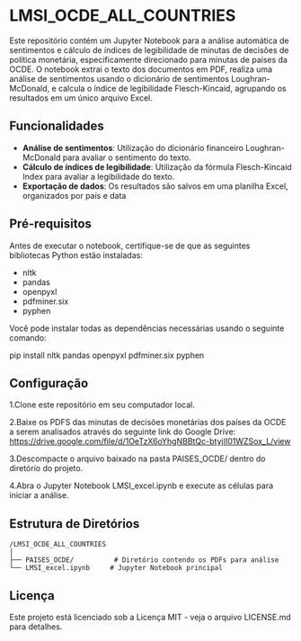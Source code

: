 # LMSI_OCDE_ALL_COUNTRIES

Este repositório contém um Jupyter Notebook para a análise automática de sentimentos e cálculo de índices de legibilidade de minutas de decisões de política monetária, especificamente direcionado para minutas de países da OCDE. O notebook extrai o texto dos documentos em PDF, realiza uma análise de sentimentos usando o dicionário de sentimentos Loughran-McDonald, e calcula o índice de legibilidade Flesch-Kincaid, agrupando os resultados em um único arquivo Excel. 

## Funcionalidades


- **Análise de sentimentos**: Utilização do dicionário financeiro Loughran-McDonald para avaliar o sentimento do texto.
- **Cálculo de índices de legibilidade**: Utilização da fórmula Flesch-Kincaid Index para avaliar a legibilidade do texto.
- **Exportação de dados**: Os resultados são salvos em uma planilha Excel, organizados por país e data

## Pré-requisitos

Antes de executar o notebook, certifique-se de que as seguintes bibliotecas Python estão instaladas:

- nltk
- pandas
- openpyxl
- pdfminer.six
- pyphen

Você pode instalar todas as dependências necessárias usando o seguinte comando:


pip install nltk pandas openpyxl pdfminer.six pyphen

## Configuração

1.Clone este repositório em seu computador local.

2.Baixe os PDFS das minutas de decisões monetárias dos países da OCDE a serem analisados através do seguinte link do Google Drive: https://drive.google.com/file/d/1OeTzX6oYhgNBBtQc-btyjII01WZSox_L/view

3.Descompacte o arquivo baixado na pasta PAISES_OCDE/ dentro do diretório do projeto.

4.Abra o Jupyter Notebook LMSI_excel.ipynb e execute as células para iniciar a análise.


## Estrutura de Diretórios
```
/LMSI_OCDE_ALL_COUNTRIES
│
├── PAISES_OCDE/          # Diretório contendo os PDFs para análise
└── LMSI_excel.ipynb     # Jupyter Notebook principal

```

## Licença

Este projeto está licenciado sob a Licença MIT - veja o arquivo LICENSE.md para detalhes.




